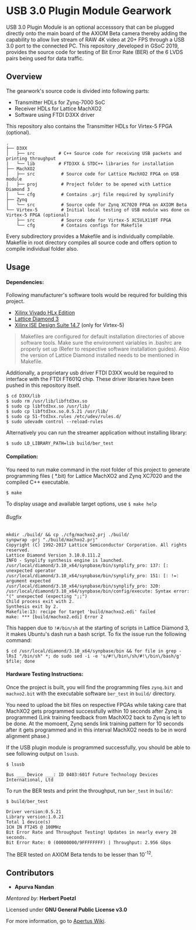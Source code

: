 # USB 3.0 Plugin Module Gearwork

USB 3.0 Plugin Module is an optional accesssory that can be plugged directly onto the main board of the AXIOM Beta camera thereby adding the capability to allow live stream of RAW 4K video at 20+ FPS through a USB 3.0 port to the connected PC. This repository ,developed in GSoC 2019, provides the source code for testing of Bit Error Rate (BER) of the 6 LVDS pairs being used for data traffic.

## Overview

The gearwork's source code is divided into following parts:

  - Transmitter HDLs for Zynq-7000 SoC
  - Receiver HDLs for Lattice MachXO2
  - Software using FTDI D3XX driver

This repository also contains the Transmitter HDLs for Virtex-5 FPGA (optional).

	.
    ├── D3XX
    │   ├── src	        # C++ Source code for receiving USB packets and printing throughput
    |   └── lib	        # FTD3XX & STDC++ libraries for installation
    ├── MachXO2
    │   ├── src          # Source code for Lattice MachXO2 FPGA on USB module
    │   ├── proj         # Project folder to be opened with Lattice Diamond 3
    │   └── cfg          # Contains .prj file required by synplinify
    ├── Zynq
    │   └── src          # Source code for Zynq XC7020 FPGA on AXIOM Beta 
    └── Virtex-5		 # Initial local testing of USB module was done on Virtex-5 FPGA (optional)
        ├── src			 # Source code for Virtex-5 XC5VLX110T FPGA
        └── cfg          # Contains configs for Makefile

Every subdirectory provides a Makefile and is individually compilable. Makefile in root directory compiles all source code and offers option to compile individual folder also.

## Usage

#### Dependencies:
Following manufacturer's software tools would be required for building this project.
  
  - [Xilinx Vivado HLx Edition](https://www.xilinx.com/products/design-tools/vivado.html)
  - [Lattice Diamond 3](http://www.latticesemi.com/latticediamond)
  - [Xilinx ISE Design Suite 14.7](https://www.xilinx.com/support/download/index.html/content/xilinx/en/downloadNav/design-tools/v2012_4---14_7.html) (only for Virtex-5) 


> Makefiles are configured for default installation directories of above software tools. Make sure the environment variables in .bashrc are properly set up (Refer to respective software installation guides). Also the version of Lattice Diamond installed needs to be mentioned in Makefile.

Additionally, a proprietary usb driver FTDI D3XX would be required to interface with the FTDI FT601Q chip. These driver libraries have been pushed in this repository itself.

```
$ cd D3XX/lib
$ sudo rm /usr/lib/libftd3xx.so
$ sudo cp libftd3xx.so /usr/lib/
$ sudo cp libftd3xx.so.0.5.21 /usr/lib/
$ sudo cp 51-ftd3xx.rules /etc/udev/rules.d/
$ sudo udevadm control --reload-rules
```

Alternatively you can run the streamer application without installing library:
```
$ sudo LD_LIBRARY_PATH=lib build/ber_test
```


#### Compilation:

You need to run make command in the root folder of this project to generate programming files ( *.bit) for Lattice MachXO2 and Zynq XC7020 and the compiled C++ executable.

```
$ make
```
To display usage and available target options, use ```$ make help```

###### Bugfix
```
mkdir ./build/ && cp ./cfg/machxo2.prj ./build/
synpwrap -prj "./build/machxo2.prj"
Copyright (C) 1992-2017 Lattice Semiconductor Corporation. All rights reserved.
Lattice Diamond Version 3.10.0.111.2
INFO - Synplify synthesis engine is launched.
/usr/local/diamond/3.10_x64/synpbase/bin/synplify_pro: 137: [: unexpected operator
/usr/local/diamond/3.10_x64/synpbase/bin/synplify_pro: 151: [: !=: argument expected
/usr/local/diamond/3.10_x64/synpbase/bin/synplify_pro: 320: /usr/local/diamond/3.10_x64/synpbase/bin/config/execute: Syntax error: "(" unexpected (expecting ";;")
Child process exit with 2.
Synthesis exit by 2.
Makefile:13: recipe for target 'build/machxo2.edi' failed
make: *** [build/machxo2.edi] Error 2
```
This happen due to ```!#/bin/sh``` at the starting of scripts in Lattice Diamond 3, it makes Ubuntu's dash run a bash script. To fix the issue run the following command:
 ```
$ cd /usr/local/diamond/3.10_x64/synpbase/bin && for file in grep -lRsI "/bin/sh" *; do sudo sed -i -e 's/#!\/bin\/sh/#!\/bin\/bash/g' $file; done
 
 ```
 
 
#### Hardware Testing Instructions:

Once the project is built, you will find the programming files ```zynq.bit``` and ```machxo2.bit``` with the executable software ```ber_test``` in ```build/``` directory. 

You need to upload the bit files on respective FPGAs while taking care that MachXO2 gets programmed successfully within 10 seconds after Zynq is programmed (Link training feedback from MachXO2 back to Zynq is left to be done. At the momoent, Zynq sends link training pattern for 10 seconds after it gets programmed and in this interval MachXO2 needs to be in word alignment phase.)

If the USB plugin module is programmed successfully, you should be able to see following output on ```lsusb```.
```
$ lsusb

Bus ___ Device ___: ID 0403:601f Future Technology Devices International, Ltd 
```
To run the BER tests and print the throughput, run ```ber_test``` in ```build/```:

```
$ build/ber_test

Driver version:0.5.21
Library version:1.0.21
Total 1 device(s)
1CH IN FT245 @ 100MHz
Bit Error Rate and Throughput Testing! Updates in nearly every 20 seconds. 
Bit Error Rate: 0 (00000000/9FFFFFFFF) | Throughput: 2.956 Gbps            
```
The BER tested on AXIOM Beta tends to be lesser than 10<sup>-12</sup>. 

## Contributors
 * __Apurva Nandan__
 
*Mentored by:* __Herbert Poetzl__

Licensed under __GNU General Public License v3.0__

For more information, go to [Apertus Wiki](https://wiki.apertus.org/index.php/USB_3.0_Plugin_Module_Gearwork).
